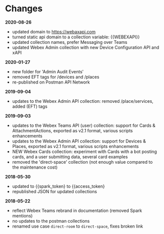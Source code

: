 # Changes

**2020-08-26**
   - updated domain to https://webaxapi.com
   - turned static api domain to a collection variable: {{WEBEXAPI}}
   - updated collection names, prefer Messaging over Teams
   - updated Webex Admin collection with new Device Configuration API and xAPI 

**2020-01-27**
   - new folder for 'Admin Audit Events' 
   - removed EFT tags for /devices and /places
   - re-published on Postman API Network

**2019-09-04**
   - updates to the Webex Admin API collection: removed /place/services, added (EFT) tags

**2019-09-03**
   - updates to the Webex Teams API (user) collection: support for Cards & AttachmentActions, exported as v2.1 format, various scripts enhancements
   - updates to the Webex Admin API collection: support for Devices & Places, exported as v2.1 format, various scripts enhancements
   - NEW Webex Cards collection: experiment with Cards with a bot posting cards, and a user submitting data, several card examples
   - removed the 'direct-space' collection (not enough value compared to the maintenance cost)

**2018-05-30**
   - updated to {{spark_token} to {{access_token}
   - republished JSON for updated collections

**2018-05-22**
   - reflect Webex Teams rebrand in documentation (removed Spark mentions)
   - no updates to the postman collections
   - renamed use case `direct-room` to `direct-space`, fixes broken link
   